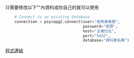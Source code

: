 只需要修改以下""內資料成你自己的就可以使用
```python
    # Connect to an existing database
    connection = psycopg2.connect(user="使用者帳號",
                                  password="密碼",
                                  host="主機位址",
                                  port="5432",
                                  database="資料庫名稱")
```
[程式連結](checkPGconnect.py)